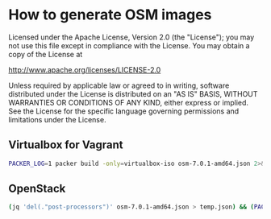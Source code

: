 # How to generate OSM images

Licensed under the Apache License, Version 2.0 (the "License");
you may not use this file except in compliance with the License.
You may obtain a copy of the License at

http://www.apache.org/licenses/LICENSE-2.0

Unless required by applicable law or agreed to in writing, software
distributed under the License is distributed on an "AS IS" BASIS,
WITHOUT WARRANTIES OR CONDITIONS OF ANY KIND, either express or implied.
See the License for the specific language governing permissions and
limitations under the License.

## Virtualbox for Vagrant

```bash
PACKER_LOG=1 packer build -only=virtualbox-iso osm-7.0.1-amd64.json 2>&1 | tee osm_install_log.txt
```

## OpenStack

```bash
(jq 'del(."post-processors")' osm-7.0.1-amd64.json > temp.json) && (PACKER_LOG=1 packer build -only=openstack temp.json 2>&1 | tee osm_install_log.txt)
```
